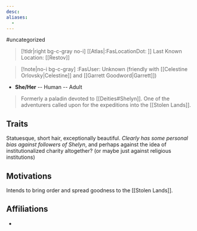 ```yaml
---
desc:
aliases:
  - 
---
```

#uncategorized
>[!tldr|right bg-c-gray no-i] [[Atlas|:FasLocationDot: ]] Last Known Location: [[Restov]]

>[!note|no-i bg-c-gray] :FasUser: Unknown (friendly with [[Celestine Orlovsky|Celestine]] and [[Garrett Goodword|Garrett]])

- **She/Her** -- Human -- Adult

>Formerly a paladin devoted to [[Deities#Shelyn]]. One of the adventurers called upon for the expeditions into the [[Stolen Lands]].

## Traits
Statuesque, short hair, exceptionally beautiful. *Clearly has some personal bias against followers of Shelyn*, and perhaps against the idea of institutionalized charity altogether? (or maybe just against religious institutions)

## Motivations
Intends to bring order and spread goodness to the [[Stolen Lands]]. 

## Affiliations
- 